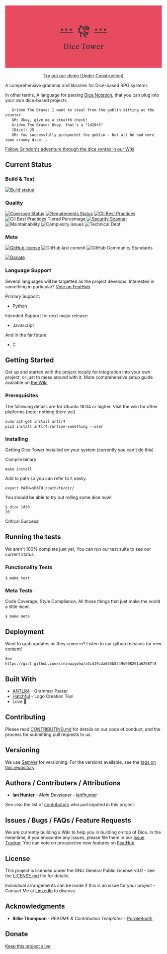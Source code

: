 <p align="center">
<img src="logo.png" height="200">
</p>

<p align="center">
<a href="site/demo.html">Try out our demo (Under Construction)</a>
</p>

A comprehensive grammar and libraries for Dice-based RPG systems

In other terms, A language for parsing [Dice Notation](https://en.wikipedia.org/wiki/Dice_notation), that you can plug into your own dice-based projects

```
   Gridon The Brave: I want to steal from the goblin sitting at the counter
   GM: Okay, give me a stealth check!
   Gridon The Brave: Okay, that's a "1d20+5"
   [Dice]: 25
   GM: You successfully pickpocket the goblin - but all he had were some crummy dice...
```

[Follow Grindon's adventure through the dice syntax in our Wiki](https://github.com/ianfhunter/dice-tower/wiki/Dice-Roll-Syntaxes)

## Current Status

### Build & Test

[![Build status](https://ci.appveyor.com/api/projects/status/jyx709w6f69dvy8s?svg=true)](https://ci.appveyor.com/project/ianfhunter/dice-tower)

### Quality
[![Coverage Status](https://coveralls.io/repos/github/ianfhunter/dice/badge.svg?branch=master)](https://coveralls.io/github/ianfhunter/dice?branch=master)
[![Requirements Status](https://requires.io/github/ianfhunter/dice-tower/requirements.svg?branch=master)](https://requires.io/github/ianfhunter/dice-tower/requirements/?branch=master)
[![CII Best Practices](https://bestpractices.coreinfrastructure.org/projects/2797/badge)](https://bestpractices.coreinfrastructure.org/projects/2797)
![CII Best Practices Tiered Percentage](https://img.shields.io/cii/percentage/2797.svg?label=CII%20Best%20Practises)
[![Security Scanner](https://img.shields.io/badge/Security%20Scanner-DeepCodeAI-ff69b4.svg)](https://www.deepcode.ai)
![Maintainability](https://img.shields.io/codeclimate/maintainability-percentage/ianfhunter/dice-tower.svg)
![Complexity Issues](https://img.shields.io/codeclimate/issues/ianfhunter/dice-tower.svg)
![Technical Debt](https://img.shields.io/codeclimate/tech-debt/ianfhunter/dice-tower.svg)


### Meta
[![GitHub license](https://img.shields.io/github/license/ianfhunter/dice-tower.svg)](https://github.com/ianfhunter/dice-tower/blob/master/LICENSE)
![GitHub last commit](https://img.shields.io/github/last-commit/ianfhunter/dice-tower.svg)
![GitHub Community Standards](https://img.shields.io/badge/Github%20Community%20Standards-100%25-green.svg)

[![Donate](https://img.shields.io/badge/Donate-Paypal-yellow.svg)](https://paypal.me/ianfhunter)

### Language Support

Several languages will be targetted as the project develops. Interested in something in particular? [Vote on FeatHub](https://feathub.com/ianfhunter/dice-tower).

Primary Support:
 - Python
 
Intended Support for next major release:
 - Javascript
 
 And in the far future:
 - C
 
## Getting Started

Get up and started with the project locally for integration into your own project, or just to mess around with it.
More comprehensive setup guide available on [the Wiki](https://github.com/ianfhunter/dice-tower/wiki)

### Prerequisites

The following details are for Ubuntu 18.04 or higher. Visit the wiki for other platforms (note: nothing there yet)
```
sudo apt-get install antlr4
pip3 install antlr4-runtime-something --user
```

### Installing

Getting Dice Tower installed on your system (currently you can't do this)

Compile binary

```
make install
```

Add to path so you can refer to it easily. 

```
export PATH=$PATH:/path/to/dir/
```

You should be able to try out rolling some dice now!

```
$ dice 1d20
20
```

Critical Success!

## Running the tests

We aren't 100% complete just yet, You can run our test suite to see our current status

### Functionality Tests

```
$ make test
```

### Meta Tests

Code Coverage, Style Compliance, All those things that just make the world a little nicer.

```
$ make meta
```

## Deployment

Want to grab updates as they come in? Listen to our github releases for new content!
```
See https://gist.github.com/steinwaywhw/a4cd19cda655b8249d908261a62687f8
```



## Built With

* [ANTLR4](https://www.antlr.org/) - Grammar Parser
* [Hatchful](https://hatchful.shopify.com/onboarding/select-logo) - Logo Creation Tool
* Love 💖

## Contributing

Please read [CONTRIBUTING.md](CONTRIBUTING.md) for details on our code of conduct, and the process for submitting pull requests to us.

## Versioning

We use [SemVer](http://semver.org/) for versioning. For the versions available, see the [tags on this repository](https://github.com/ianfhunter/dice-tower/tags). 

## Authors / Contributers / Attributions

* **Ian Hunter** - *Main Developer* - [Ianfhunter](https://github.com/ianfhunter/)

See also the list of [contributors](https://github.com/ianfhunter/dice-tower/contributors) who participated in this project.


## Issues / Bugs / FAQs / Feature Requests

We are currently building a Wiki to help you in building on top of Dice. 
In the meantime, if you encounter any issues, please file them in our [Issue Tracker](https://github.com/ianfhunter/dice-tower/issues).
You can vote on prospective new features on [FeatHub](https://feathub.com/ianfhunter/dice)

## License

This project is licensed under the GNU General Public License v3.0 - see the [LICENSE.md](LICENSE.md) file for details.

Individiual arrangements can be made if this is an issue for your project - Contact Me at [LinkedIn](https://www.linkedin.com/in/ianfhunter) to discuss.

## Acknowledgments

* **Billie Thompson** - *README & Contribution Templates* - [PurpleBooth](https://github.com/PurpleBooth)

## Donate

[Keep this project alive](https://paypal.me/ianfhunter)
